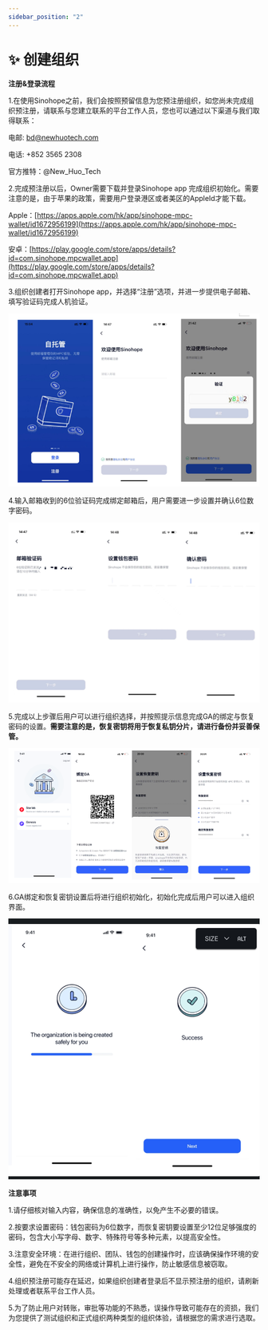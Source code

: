 ```yaml
---
sidebar_position: "2"
---
```

# ✨ 创建组织

**注册&登录流程**

1.在使用Sinohope之前，我们会按照预留信息为您预注册组织，如您尚未完成组织预注册，请联系与您建立联系的平台工作人员，您也可以通过以下渠道与我们取得联系：

电邮: bd@newhuotech.com

电话: +852 3565 2308

官方推特：@New\_Huo\_Tech

2.完成预注册以后，Owner需要下载并登录Sinohope app 完成组织初始化。需要注意的是，由于苹果的政策，需要用户登录港区或者美区的AppleId才能下载。

Apple：[https://apps.apple.com/hk/app/sinohope-mpc-wallet/id1672956199](https://apps.apple.com/hk/app/sinohope-mpc-wallet/id1672956199)

安卓：[https://play.google.com/store/apps/details?id=com.sinohope.mpcwallet.app](https://play.google.com/store/apps/details?id=com.sinohope.mpcwallet.app)

3.组织创建者打开Sinohope app，并选择“注册”选项，并进一步提供电子邮箱、填写验证码完成人机验证。

![](<../images/assets/image (66).png>)

4.输入邮箱收到的6位验证码完成绑定邮箱后，用户需要进一步设置并确认6位数字密码。

![](<../images/assets/image (58).png>)

5.完成以上步骤后用户可以进行组织选择，并按照提示信息完成GA的绑定与恢复密码的设置。**需要注意的是，恢复密钥将用于恢复私钥分片，请进行备份并妥善保管。**

![](<../images/assets/image (56).png>)

6.GA绑定和恢复密钥设置后将进行组织初始化，初始化完成后用户可以进入组织界面。

![](<../images/assets/19d6a468-dfe2-41c9-8e8d-f784af8a63c6.jpeg>)

**注意事项**

1.请仔细核对输入内容，确保信息的准确性，以免产生不必要的错误。

2.按要求设置密码：钱包密码为6位数字，而恢复密钥要设置至少12位足够强度的密码，包含大小写字母、数字、特殊符号等多种元素，以提高安全性。

3.注意安全环境：在进行组织、团队、钱包的创建操作时，应该确保操作环境的安全性，避免在不安全的网络或计算机上进行操作，防止敏感信息被窃取。

4.组织预注册可能存在延迟，如果组织创建者登录后不显示预注册的组织，请刷新处理或者联系平台工作人员。

5.为了防止用户对转账，审批等功能的不熟悉，误操作导致可能存在的资损，我们为您提供了测试组织和正式组织两种类型的组织体验，请根据您的需求进行选取。
